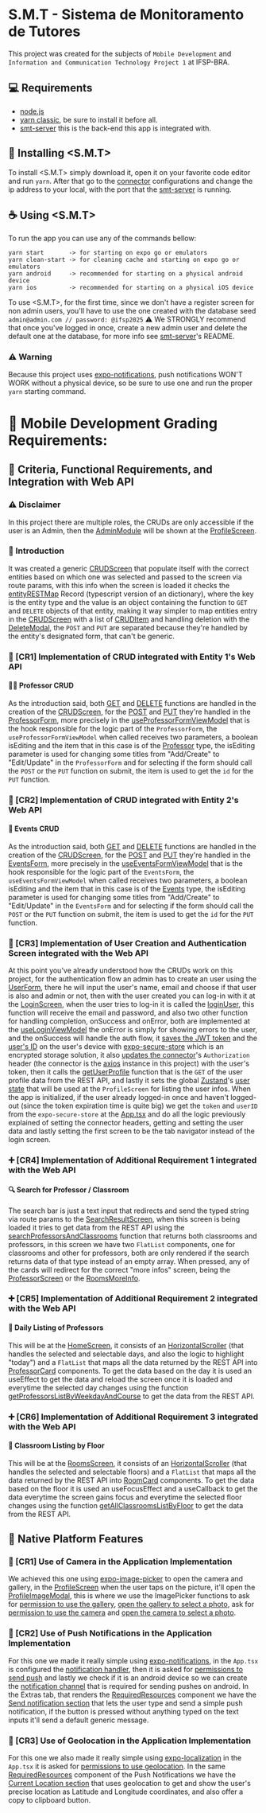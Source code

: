 # S.M.T - Sistema de Monitoramento de Tutores
This project was created for the subjects of `Mobile Development` and `Information and Communication Technology Project 1` at IFSP-BRA.

## 💻 Requirements

- [node.js](https://nodejs.org/pt)
- [yarn classic](https://classic.yarnpkg.com/en/docs/install#windows-stable), be sure to install it before all.
- [smt-server](https://github.com/tavinhossaur/smt-server) this is the back-end this app is integrated with.

## 🚀 Installing <S.M.T>

To install <S.M.T> simply download it, open it on your favorite code editor and run ```yarn```.
After that go to the [connector](/app/common/axios/connector.ts#L4) configurations and change the ip address to your local, with the port that the [smt-server](https://github.com/tavinhossaur/smt-server) is running.

## ☕ Using <S.M.T>

To run the app you can use any of the commands bellow:

```
yarn start       -> for starting on expo go or emulators
yarn clean-start -> for cleaning cache and starting on expo go or emulators
yarn android     -> recommended for starting on a physical android device
yarn ios         -> recommended for starting on a physical iOS device
```

To use <S.M.T>, for the first time, since we don't have a register screen for non admin users, you'll have to use the one created with the database seed ```admin@admin.com // password: @ifsp2025``` ⚠️ We STRONGLY recommend that once you've logged in once, create a new admin user and delete the default one at the database, for more info see [smt-server](https://github.com/tavinhossaur/smt-server)'s README.

### ⚠️ Warning
Because this project uses [expo-notifications](https://docs.expo.dev/versions/latest/sdk/notifications/#usage), push notifications WON'T WORK without a physical device, so be sure to use one and run the proper ```yarn``` starting command.

# 📱 Mobile Development Grading Requirements:

## 🧩 Criteria, Functional Requirements, and Integration with Web API

### ⚠️ Disclaimer
In this project there are multiple roles, the CRUDs are only accessible if the user is an Admin, then the [AdminModule](/app/modules/Profile/modules/AdminModule.tsx) will be shown at the [ProfileScreen](/app/modules/Profile/ProfileScreen.tsx#L39).

### 📝 Introduction
It was created a generic [CRUDScreen](/app/modules/Profile/modules/CRUD/CRUDScreen.tsx) that populate itself with the correct entities based on which one was selected and passed to the screen via route params, with this info when the screen is loaded it checks the [entityRESTMap](/app/modules/Profile/modules/CRUD/helpers/entityRESTMap.ts) Record (typescript version of an dictionary), where the key is the entity type and the value is an object containing the function to `GET` and `DELETE` objects of that entity, making it way simpler to map entities entry in the [CRUDScreen](/app/modules/Profile/modules/CRUD/CRUDScreen.tsx) with a list of [CRUDItem](/app/modules/Profile/Helpers/CRUDItem.tsx) and handling deletion with the [DeleteModal](/app/modules/Profile/modules/CRUD/components/DeleteModal/DeleteModal.tsx), the `POST` and `PUT` are separated because they're handled by the entity's designated form, that can't be generic.

### 💾 [CR1] Implementation of CRUD integrated with Entity 1's Web API
#### 👨‍🏫 Professor CRUD
As the introduction said, both [GET](/app/common/axios/admin/professors/professors.ts#L22) and [DELETE](/app/common/axios/admin/professors/professors.ts#L34) functions are handled in the creation of the [CRUDScreen](/app/modules/Profile/modules/CRUD/CRUDScreen.tsx), for the [POST](/app/common/axios/admin/professors/professors.ts#L8) and [PUT](/app/common/axios/admin/professors/professors.ts#L46) they're handled in the [ProfessorForm](/app/modules/Profile/modules/CRUD/components/ProfessorForm/ProfessorForm.tsx), more precisely in the [useProfessorFormViewModel](/app/modules/Profile/modules/CRUD/components/ProfessorForm/useProfessorFormViewModel.ts) that is the hook responsible for the logic part of the `ProfessorForm`, the `useProfessorFormViewModel` when called receives two parameters, a boolean isEditing and the item that in this case is of the [Professor](/app/common/types/Professor.ts) type, the isEditing parameter is used for changing some titles from "Add/Create" to "Edit/Update" in the `ProfessorForm` and for selecting if the form should call the `POST` or the `PUT` function on submit, the item is used to get the `id` for the `PUT` function.

### 💾 [CR2] Implementation of CRUD integrated with Entity 2's Web API
#### 📅 Events CRUD
As the introduction said, both [GET](/app/common/axios/admin/events/events.ts#L37) and [DELETE](/app/common/axios/admin/events/events.ts#L49) functions are handled in the creation of the [CRUDScreen](/app/modules/Profile/modules/CRUD/CRUDScreen.tsx), for the [POST](/app/common/axios/admin/events/events.ts#L8) and [PUT](/app/common/axios/admin/events/events.ts#L58) they're handled in the [EventsForm](/app/modules/Profile/modules/CRUD/components/EventsForm/EventsForm.tsx), more precisely in the [useEventsFormViewModel](/app/modules/Profile/modules/CRUD/components/EventsForm/useEventsFormViewModel.ts) that is the hook responsible for the logic part of the `EventsForm`, the `useEventsFormViewModel` when called receives two parameters, a boolean isEditing and the item that in this case is of the [Events](/app/common/types/Events.ts) type, the isEditing parameter is used for changing some titles from "Add/Create" to "Edit/Update" in the `EventsForm` and for selecting if the form should call the `POST` or the `PUT` function on submit, the item is used to get the `id` for the `PUT` function.

### 🔐 [CR3] Implementation of User Creation and Authentication Screen integrated with the Web API
At this point you've already understood how the CRUDs work on this project, for the authentication flow an admin has to create an user using the [UserForm](/app/modules/Profile/modules/CRUD/components/UserForm/UserForm.tsx), there he will input the user's name, email and choose if that user is also and admin or not, then with the user created you can log-in with it at the [LoginScreen](/app/modules/Login/LoginScreen.tsx), when the user tries to log-in it is called the [loginUser](/app/common/axios/Auth/login.ts#L6), this function will receive the email and password, and also two other function for handling completion, onSuccess and onError, both are implemented at the [useLoginViewModel](/app/modules/Login/useLoginViewModel.ts#L31) the onError is simply for showing errors to the user, and the onSuccess will handle the auth flow, it [saves the JWT token](/global/SecureStore.ts#L4) and the [user's ID](/global/SecureStore.ts#L17) on the user's device with [expo-secure-store](https://docs.expo.dev/versions/latest/sdk/securestore/) which is an encrypted storage solution, it also [updates the connector](/app/common/axios/connector.ts#L11)'s `Authorization` header (the connector is the [axios](https://axios-http.com/ptbr/docs/intro) instance in this project) with the user's token, then it calls the [getUserProfile](/app/common/axios/profile/profile.ts#L8) function that is the `GET` of the user profile data from the REST API, and lastly it sets the global [Zustand](https://zustand-demo.pmnd.rs)'s [user state](/global/UserData/useUserStore.ts#L10) that will be used at the `ProfileScreen` for listing the user infos. When the app is initialized, if the user already logged-in once and haven't logged-out (since the token expiration time is quite big) we get the `token` and `userID` from the `expo-secure-store` at the [App.tsx](/App.tsx#L51) and do all the logic previously explained of setting the connector headers, getting and setting the user data and lastly setting the first screen to be the tab navigator instead of the login screen.

### ➕ [CR4] Implementation of Additional Requirement 1 integrated with the Web API
#### 🔍 Search for Professor / Classroom
The search bar is just a text input that redirects and send the typed string via route params to the [SearchResultScreen](/app/modules/SearchResult/SearchResultScreen.tsx), when this screen is being loaded it tries to get data from the REST API using the [searchProfessorsAndClassrooms](/app/common/axios/dashboard/dashboard.ts#L62) function that returns both classrooms and professors, in this screen we have two `FlatList` components, one for classrooms and other for professors, both are only rendered if the search returns data of that type instead of an empty array. When pressed, any of the cards will redirect for the correct "more infos" screen, being the [ProfessorScreen](/app/modules/Professor/ProfessorScreen.tsx) or the [RoomsMoreInfo](/app/modules/Rooms/RoomsMoreInfo.tsx).

### ➕ [CR5] Implementation of Additional Requirement 2 integrated with the Web API
#### 📆 Daily Listing of Professors
This will be at the [HomeScreen](/app/modules/Home/HomeScreen.tsx), it consists of an [HorizontalScroller](/app/common/components/HorizontalScroller/HorizontalScroller.tsx) (that handles the selected and selectable days, and also the logic to highlight "today") and a `FlatList` that maps all the data returned by the REST API into [ProfessorCard](/app/common/components/Cards/ProfessorCard/ProfessorCard.tsx) components. To get the data based on the day it is used an useEffect to get the data and reload the screen once it is loaded and everytime the selected day changes using the function [getProfessorsListByWeekdayAndCourse](/app/common/axios/dashboard/dashboard.ts#L21) to get the data from the REST API.

### ➕ [CR6] Implementation of Additional Requirement 3 integrated with the Web API
#### 🏢 Classroom Listing by Floor
This will be at the [RoomsScreen](/app/modules/Rooms/RoomsScreen.tsx), it consists of an [HorizontalScroller](/app/common/components/HorizontalScroller/HorizontalScroller.tsx) (that handles the selected and selectable floors) and a `FlatList` that maps all the data returned by the REST API into [RoomCard](/app/common/components/Cards/RoomCard/RoomCard.tsx) components. To get the data based on the floor it is used an useFocusEffect and a useCallback to get the data everytime the screen gains focus and everytime the selected floor changes using the function [getAllClassroomsListByFloor](/app/common/axios/dashboard/dashboard.ts#L10) to get the data from the REST API.

## 📱 Native Platform Features

### 📸 [CR1] Use of Camera in the Application Implementation
We achieved this one using [expo-image-picker](https://docs.expo.dev/versions/latest/sdk/imagepicker/) to open the camera and gallery, in the [ProfileScreen](/app/modules/Profile/ProfileScreen.tsx) when the user taps on the picture, it'll open the [ProfileImageModal](/app/modules/Profile/Helpers/ProfileImageModal.tsx), this is where we use the ImagePicker functions to ask for [permission to use the gallery](/app/modules/Profile/Helpers/ProfileImageModal.tsx#L71), [open the gallery to select a photo](/app/modules/Profile/Helpers/ProfileImageModal.tsx#L78), ask for [permission to use the camera](/app/modules/Profile/Helpers/ProfileImageModal.tsx#L94) and [open the camera to select a photo](/app/modules/Profile/Helpers/ProfileImageModal.tsx#L100).

### 🔔 [CR2] Use of Push Notifications in the Application Implementation
For this one we made it really simple using [expo-notifications](https://docs.expo.dev/versions/latest/sdk/notifications/), in the `App.tsx` is configured the [notification handler](/App.tsx#L18), then it is asked for [permissions to send push](/App.tsx#L77) and lastly we check if it is an android device so we can create the [notification channel](/App.tsx#L18) that is required for sending pushes on android. In the Extras tab, that renders the [RequiredResources](/app//modules/RequiredResources/RequiredResources.tsx) component we have the [Send notification section](/app//modules/RequiredResources/RequiredResources.tsx#L84) that lets the user type and send a simple push notification, if the button is pressed without anything typed on the text inputs it'll send a default generic message.

### 📍 [CR3] Use of Geolocation in the Application Implementation
For this one we also made it really simple using [expo-localization](https://docs.expo.dev/versions/latest/sdk/localization/) in the `App.tsx` it is asked for [permissions to use geolocation](/App.tsx#L76). In the same [RequiredResources](/app//modules/RequiredResources/RequiredResources.tsx) component of the Push Notifications we have the [Current Location section](/app//modules/RequiredResources/RequiredResources.tsx#L92) that uses geolocation to get and show the user's precise location as Latitude and Longitude coordinates, and also offer a copy to clipboard button.